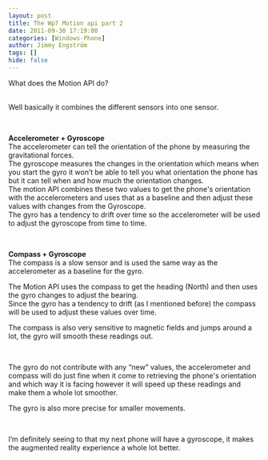 ```yaml
---
layout: post
title: The Wp7 Motion api part 2
date: 2011-09-30 17:19:00
categories: [Windows-Phone]
author: Jimmy Engström
tags: []
hide: false
---
```

<p>What does the Motion API do?</p>
<p><br />Well basically it combines the different sensors into one sensor.</p>
<p>&nbsp;</p>
<p><strong>Accelerometer + Gyroscope <br /></strong>The accelerometer can tell the orientation of the phone by measuring the gravitational forces. <br />The gyroscope measures the changes in the orientation which means when you start the gyro it won&rsquo;t be able to tell you what orientation the phone has but it can tell when and how much the orientation changes. <br />The motion API combines these two values to get the phone's orientation with the accelerometers and uses that as a baseline and then adjust these values with changes from the Gyroscope. <br />The gyro has a tendency to drift over time so the accelerometer will be used to adjust the gyroscope from time to time.</p>
<p>&nbsp;</p>
<p><strong>Compass + Gyroscope <br /></strong>The compass is a slow sensor and is used the same way as the accelerometer as a baseline for the gyro.</p>
<p>The Motion API uses the compass to get the heading (North) and then uses the gyro changes to adjust the bearing. <br />Since the gyro has a tendency to drift (as I mentioned before) the compass will be used to adjust these values over time.</p>
<p>The compass is also very sensitive to magnetic fields and jumps around a lot, the gyro will smooth these readings out.</p>
<p>&nbsp;</p>
<p>The gyro do not contribute with any &ldquo;new&rdquo; values, the accelerometer and compass will do just fine when it come to retrieving the phone's orientation and which way it is facing however it will speed up these readings and make them a whole lot smoother.</p>
<p>The gyro is also more precise for smaller movements.</p>
<p>&nbsp;</p>
<p>I&rsquo;m definitely seeing to that my next phone will have a gyroscope, it makes the augmented reality experience a whole lot better.</p>

